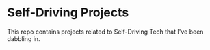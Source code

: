 # Self-Driving Projects

This repo contains projects related to Self-Driving Tech that I've been dabbling in.
